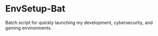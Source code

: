 # EnvSetup-Bat
Batch script for quickly launching my development, cybersecurity, and gaming environments.
